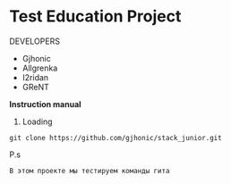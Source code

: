 # Test Education Project

DEVELOPERS
- Gjhonic
- Allgrenka
- I2ridan
- GReNT

**Instruction manual**
1) Loading
```
git clone https://github.com/gjhonic/stack_junior.git
```
P.s
```
В этом проекте мы тестируем команды гита
```
